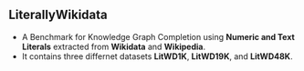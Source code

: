 ## LiterallyWikidata 
- A Benchmark for Knowledge Graph Completion using **Numeric and Text Literals** extracted from **Wikidata** and **Wikipedia**. 
- It contains three differnet datasets **LitWD1K**, **LitWD19K**, and **LitWD48K**. 






